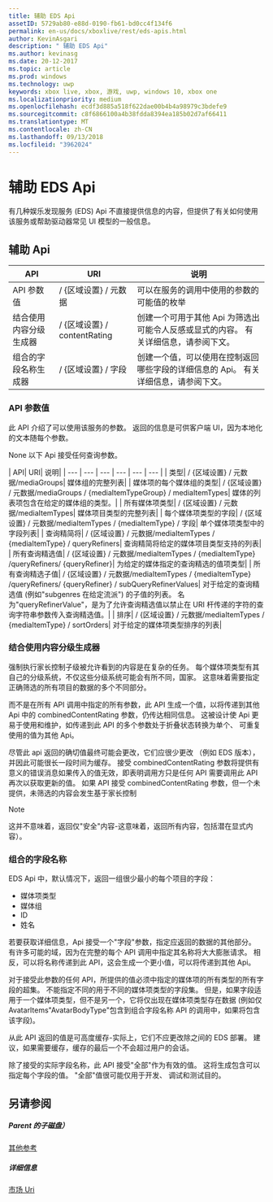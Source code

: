 ```yaml
---
title: 辅助 EDS Api
assetID: 5729ab80-e88d-0190-fb61-bd0cc4f134f6
permalink: en-us/docs/xboxlive/rest/eds-apis.html
author: KevinAsgari
description: " 辅助 EDS Api"
ms.author: kevinasg
ms.date: 20-12-2017
ms.topic: article
ms.prod: windows
ms.technology: uwp
keywords: xbox live, xbox, 游戏, uwp, windows 10, xbox one
ms.localizationpriority: medium
ms.openlocfilehash: ecdf3d885a518f622dae00b4b4a98979c3bdefe9
ms.sourcegitcommit: c8f6866100a4b38fdda8394ea185b02d7af66411
ms.translationtype: MT
ms.contentlocale: zh-CN
ms.lasthandoff: 09/13/2018
ms.locfileid: "3962024"
---
```

# <a name="auxiliary-eds-apis"></a>辅助 EDS Api

有几种娱乐发现服务 (EDS) Api 不直接提供信息的内容，但提供了有关如何使用该服务或帮助驱动器常见 UI 模型的一般信息。

<a id="ID4EQ"></a>


## <a name="auxiliary-apis"></a>辅助 Api

| API| URI| 说明|
| --- | --- | --- |
| API 参数值| / {区域设置} / 元数据| 可以在服务的调用中使用的参数的可能值的枚举|
| 结合使用内容分级生成器| / {区域设置} / contentRating| 创建一个可用于其他 Api 为筛选出可能令人反感或显式的内容。 有关详细信息，请参阅下文。|
| 组合的字段名称生成器| / {区域设置} / 字段| 创建一个值，可以使用在控制返回哪些字段的详细信息的 Api。 有关详细信息，请参阅下文。|

<a id="ID4EBC"></a>


### <a name="api-parameter-values"></a>API 参数值

此 API 介绍了可以使用该服务的参数。 返回的信息是可供客户端 UI，因为本地化的文本随每个参数。

None 以下 Api 接受任何查询参数。

| API| URI| 说明|
| --- | --- | --- | --- | --- | --- |
| 类型| / {区域设置} / 元数据/mediaGroups| 媒体组的完整列表|
| 媒体项的每个媒体组的类型| / {区域设置} / 元数据/mediaGroups / {mediaItemTypeGroup} / mediaItemTypes| 媒体的列表项包含在给定的媒体组的类型。|
| 所有媒体项类型| / {区域设置} / 元数据/mediaItemTypes| 媒体项目类型的完整列表|
| 每个媒体项类型的字段| / {区域设置} / 元数据/mediaItemTypes / {mediaItemType} / 字段| 单个媒体项类型中的字段列表|
| 查询精简将| / {区域设置} / 元数据/mediaItemTypes / {mediaItemType} / queryRefiners| 查询精简将给定的媒体项目类型支持的列表|
| 所有查询精选值| / {区域设置} / 元数据/mediaItemTypes / {mediaItemType} /queryRefiners/ {queryRefiner}| 为给定的媒体指定的查询精选的值项类型|
| 所有查询精选子值| / {区域设置} / 元数据/mediaItemTypes / {mediaItemType} /queryRefiners/ {queryRefiner} / subQueryRefinerValues| 对于给定的查询精选值 (例如"subgenres 在给定流派") 的子值的列表。 名为"queryRefinerValue"，是为了允许查询精选值以禁止在 URI 杆传递的字符的查询字符串参数传入查询精选值。|
| 排序| / {区域设置} / 元数据/mediaItemTypes / {mediaItemType} / sortOrders| 对于给定的媒体项类型排序的列表|

<a id="ID4EEF"></a>


### <a name="combined-content-rating-generator"></a>结合使用内容分级生成器

强制执行家长控制子级被允许看到的内容是在复杂的任务。 每个媒体项类型有其自己的分级系统，不仅这些分级系统可能会有所不同，国家。 这意味着需要指定正确筛选的所有项目的数据的多个不同部分。

而不是在所有 API 调用中指定的所有参数，此 API 生成一个值，以将传递到其他 Api 中的 combinedContentRating 参数，仍传达相同信息。 这被设计使 Api 更易于使用和维护，如传递到此 API 的多个参数处于折叠状态转换为单个、 可重复使用的值为其他 Api。

尽管此 api 返回的确切值最终可能会更改，它们应很少更改 （例如 EDS 版本），并因此可能很长一段时间为缓存。 接受 combinedContentRating 参数将提供有意义的错误消息如果传入的值无效，即表明调用方只是任何 API 需要调用此 API 再次以获取更新的值。 如果 API 接受 combinedContentRating 参数，但一个未提供，未筛选的内容会发生基于家长控制

> [!NOTE]
> 这并不意味着，返回仅"安全"内容-这意味着，返回所有内容，包括潜在显式内容）。



<a id="ID4EWF"></a>


### <a name="combined-field-name"></a>组合的字段名称

EDS Api 中，默认情况下，返回一组很少最小的每个项目的字段：

   * 媒体项类型
   * 媒体组
   * ID
   * 姓名

若要获取详细信息，Api 接受一个"字段"参数，指定应返回的数据的其他部分。 有许多可能的域，因为在完整的每个 API 调用中指定其名称将大大膨胀请求。 相反，可以将名称传递到此 API，这会生成一个更小值，可以将传递到其他 Api。

对于接受此参数的任何 API，所提供的值必须中指定的媒体项的所有类型的所有字段的超集。 不能指定不同的用于不同的媒体项类型的字段集。 但是，如果字段适用于一个媒体项类型，但不是另一个，它将仅出现在媒体项类型存在数据 (例如仅 AvatarItems"AvatarBodyType"包含到组合字段名称 API 的调用中，如果将包含该字段)。

从此 API 返回的值是可高度缓存-实际上，它们不应更改除之间的 EDS 部署。 建议，如果需要缓存，缓存的最后一个不会超过用户的会话。

除了接受的实际字段名称，此 API 接受"全部"作为有效的值。 这将生成包含可以指定每个字段的值。 "全部"值很可能仅用于开发、 调试和测试目的。

<a id="ID4ERG"></a>


## <a name="see-also"></a>另请参阅

<a id="ID4ETG"></a>


##### <a name="parent"></a>Parent 的子磁盘）  

[其他参考](atoc-xboxlivews-reference-additional.md)


<a id="ID4E6G"></a>


##### <a name="further-information"></a>详细信息

[市场 Uri](../uri/marketplace/atoc-reference-marketplace.md)

